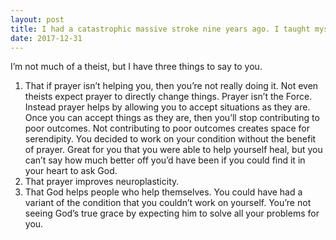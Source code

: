 ```yaml
---
layout: post
title: I had a catastrophic massive stroke nine years ago. I taught myself to talk, walk &amp; move my hand. I’m an atheist. What do the religious people say if I announce that prayers don’t work, but neuroplasticity &amp; exercise does?
date: 2017-12-31
---
```


<p>I’m not much of a theist, but I have three things to say to you.</p><ol><li>That if prayer isn’t helping you, then you’re not really doing it. Not even theists expect prayer to directly change things. Prayer isn’t the Force. Instead prayer helps by allowing you to accept situations as they are. Once you can accept things as they are, then you’ll stop contributing to poor outcomes. Not contributing to poor outcomes creates space for serendipity. You decided to work on your condition without the benefit of prayer. Great for you that you were able to help yourself heal, but you can’t say how much better off you’d have been if you could find it in your heart to ask God.</li><li>That prayer improves neuroplasticity.</li><li>That God helps people who help themselves. You could have had a variant of the condition that you couldn’t work on yourself. You’re not seeing God’s true grace by expecting him to solve all your problems for you.</li></ol>

